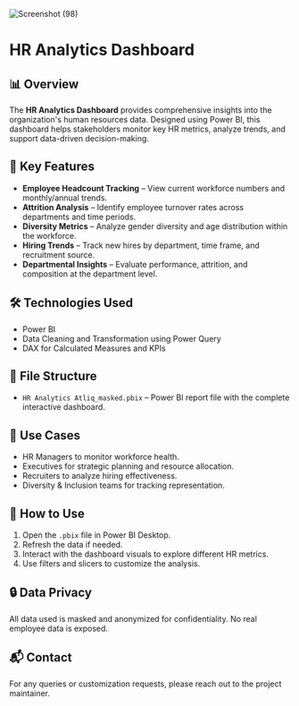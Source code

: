 ![Screenshot (98)](https://github.com/user-attachments/assets/4b214d44-51b8-4079-a764-d0b26945c38d)

# HR Analytics Dashboard

## 📊 Overview
The **HR Analytics Dashboard** provides comprehensive insights into the organization's human resources data. Designed using Power BI, this dashboard helps stakeholders monitor key HR metrics, analyze trends, and support data-driven decision-making.

## 🎯 Key Features
- **Employee Headcount Tracking** – View current workforce numbers and monthly/annual trends.
- **Attrition Analysis** – Identify employee turnover rates across departments and time periods.
- **Diversity Metrics** – Analyze gender diversity and age distribution within the workforce.
- **Hiring Trends** – Track new hires by department, time frame, and recruitment source.
- **Departmental Insights** – Evaluate performance, attrition, and composition at the department level.

## 🛠️ Technologies Used
- Power BI
- Data Cleaning and Transformation using Power Query
- DAX for Calculated Measures and KPIs

## 📁 File Structure
- `HR Analytics Atliq_masked.pbix` – Power BI report file with the complete interactive dashboard.

## 📌 Use Cases
- HR Managers to monitor workforce health.
- Executives for strategic planning and resource allocation.
- Recruiters to analyze hiring effectiveness.
- Diversity & Inclusion teams for tracking representation.

## 🚀 How to Use
1. Open the `.pbix` file in Power BI Desktop.
2. Refresh the data if needed.
3. Interact with the dashboard visuals to explore different HR metrics.
4. Use filters and slicers to customize the analysis.

## 🔒 Data Privacy
All data used is masked and anonymized for confidentiality. No real employee data is exposed.

## 📬 Contact
For any queries or customization requests, please reach out to the project maintainer.
